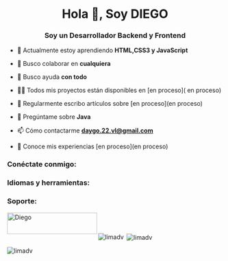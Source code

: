 <h1 align="center">Hola 👋, Soy DIEGO</h1>
<h3 align="center">Soy un Desarrollador Backend y Frontend</h3>

- 🌱 Actualmente estoy aprendiendo **HTML,CSS3 y JavaScript**

- 👯 Busco colaborar en **cualquiera**

- 🤝 Busco ayuda **con todo**

- 👨‍💻 Todos mis proyectos están disponibles en [en proceso]( en proceso)

- 📝 Regularmente escribo artículos sobre [en proceso](en proceso)

- 💬 Pregúntame sobre **Java**

- 📫 Cómo contactarme **daygo.22.vl@gmail.com**

- 📄 Conoce mis experiencias [en proceso](en proceso)

<h3 align="left">Conéctate conmigo:</h3>
<p align="left">
</p>

<h3 align="left">Idiomas y herramientas:</h3>

<h3 align="left">Soporte:</h3>
<p> <a href="https://www.buymeacoffee.com/Diego"> <img align="left" src="https://cdn .buymeacoffee.com/buttons/v2/default-yellow.png" height="50" width="210" alt="Diego" /></a> </p><br> <br>


<p><img align="left" src="https://github-readme-stats.vercel.app/api/top-langs?username=limadv&show_icons=true&locale=en&layout=compact" alt="limadv" /> </p>

<p> <img align="center" src="https://github-readme-stats.vercel.app/api?username=limadv&show_icons=true&locale=en" alt="limadv" /> </p>

<p><img align="center" src="https://github-readme-streak-stats.herokuapp.com/?user=limadv&" alt="limadv" /></p>

